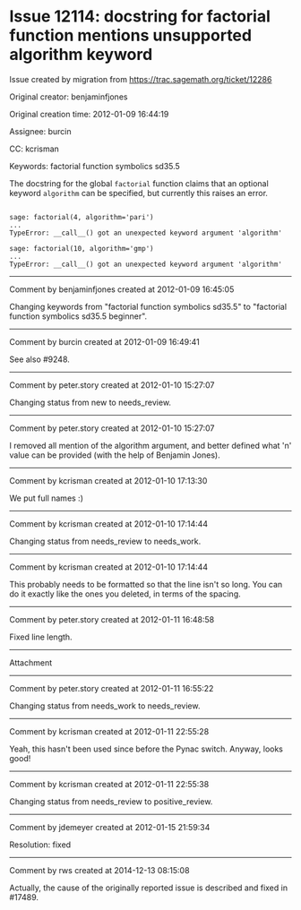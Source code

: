 # Issue 12114: docstring for factorial function mentions unsupported algorithm keyword

Issue created by migration from https://trac.sagemath.org/ticket/12286

Original creator: benjaminfjones

Original creation time: 2012-01-09 16:44:19

Assignee: burcin

CC:  kcrisman

Keywords: factorial function symbolics sd35.5

The docstring for the global `factorial` function claims that an optional keyword `algorithm` can be specified, but currently this raises an error. 


```

sage: factorial(4, algorithm='pari')
...
TypeError: __call__() got an unexpected keyword argument 'algorithm'
```



```
sage: factorial(10, algorithm='gmp')
...
TypeError: __call__() got an unexpected keyword argument 'algorithm'
```



---

Comment by benjaminfjones created at 2012-01-09 16:45:05

Changing keywords from "factorial function symbolics sd35.5" to "factorial function symbolics sd35.5 beginner".


---

Comment by burcin created at 2012-01-09 16:49:41

See also #9248.


---

Comment by peter.story created at 2012-01-10 15:27:07

Changing status from new to needs_review.


---

Comment by peter.story created at 2012-01-10 15:27:07

I removed all mention of the algorithm argument, and better defined what 'n' value can be provided (with the help of Benjamin Jones).


---

Comment by kcrisman created at 2012-01-10 17:13:30

We put full names :)


---

Comment by kcrisman created at 2012-01-10 17:14:44

Changing status from needs_review to needs_work.


---

Comment by kcrisman created at 2012-01-10 17:14:44

This probably needs to be formatted so that the line isn't so long.  You can do it exactly like the ones you deleted, in terms of the spacing.


---

Comment by peter.story created at 2012-01-11 16:48:58

Fixed line length.


---

Attachment


---

Comment by peter.story created at 2012-01-11 16:55:22

Changing status from needs_work to needs_review.


---

Comment by kcrisman created at 2012-01-11 22:55:28

Yeah, this hasn't been used since before the Pynac switch.    Anyway, looks good!


---

Comment by kcrisman created at 2012-01-11 22:55:38

Changing status from needs_review to positive_review.


---

Comment by jdemeyer created at 2012-01-15 21:59:34

Resolution: fixed


---

Comment by rws created at 2014-12-13 08:15:08

Actually, the cause of the originally reported issue is described and fixed in #17489.
